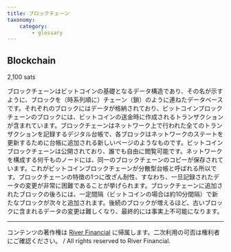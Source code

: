 ```yaml
---
title: ブロックチェーン
taxonomy:
    category:
        - glossary
---
```


## Blockchain
2,100 sats

ブロックチェーンはビットコインの基礎となるデータ構造であり、その名が示すように、ブロックを（時系列順に）チェーン（鎖）のように連ねたデータベースです。それぞれのブロックにはデータが格納されており、ビットコインブロックチェーンのブロックには、ビットコインの送金時に作成されるトランザクションが含まれています。ブロックチェーンはネットワーク上で行われた全てのトランザクションを記録するデジタル台帳で、各ブロックはネットワークのステートを更新するために台帳に追加される新しいページのようなものです。ビットコインブロックチェーンは公開されており、誰でも自由に閲覧可能です。ネットワークを構成する何千ものノードには、同一のブロックチェーンのコピーが保存されています。これがビットコインブロックチェーンが分散型台帳と呼ばれる所以です。ブロックチェーンの特徴の1つに改ざん耐性、すなわち、一旦記録されたデータの変更が非常に困難であることが挙げられます。ブロックチェーンに追加されたブロックの後ろには、一定間隔（ビットコインの場合は約10分間隔）で新たなブロックが次々と追加されます。後続のブロックが増えるほど、古いブロックに含まれるデータの変更は難しくなり、最終的には事実上不可能になります。

---
コンテンツの著作権は [River Financial](https://river.com/) に帰属します。二次利用の可否は権利者にご確認ください。 / All rights reserved to River Financial.
